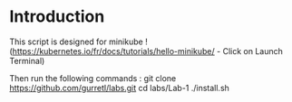 # Introduction
This script is designed for minikube !
(https://kubernetes.io/fr/docs/tutorials/hello-minikube/ - Click on Launch Terminal)

Then run the following commands :
git clone https://github.com/gurretl/labs.git
cd labs/Lab-1
./install.sh
